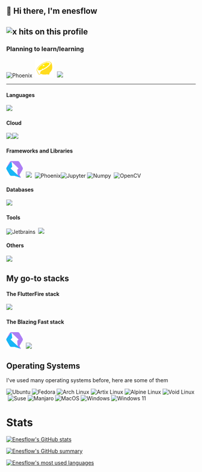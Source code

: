 ## 👋 Hi there, I'm enesflow

![x hits on this profile](https://hits.seeyoufarm.com/api/count/incr/badge.svg?url=https://github.com/enesflow/hit-counter)
---

### Planning to learn/learning


<img alt="Phoenix" height="50px" src="https://cdn.jsdelivr.net/gh/devicons/devicon/icons/phoenix/phoenix-original.svg" />&nbsp;&nbsp;<img alt="fresh" height="50px" src="https://raw.githubusercontent.com/enesflow/enesflow/main/fresh.png"/>&nbsp;&nbsp;<img src="https://skillicons.dev/icons?i=deno,rust,rocket,docker,kubernetes,redis,rabbitmq,graphql&theme=light">

---

#### Languages

<img src="https://skillicons.dev/icons?i=python,cpp,html,css,javascript,typescript,elixir,dart,bash&theme=light"/>

#### Cloud

<img src="https://upload.wikimedia.org/wikipedia/commons/d/d0/Google_Colaboratory_SVG_Logo.svg" height="50px" /><img src="https://skillicons.dev/icons?i=cloudflare,firebase,aws,heroku,netlify,replit&theme=light">

#### Frameworks and Libraries

<img alt="Qwik" width="44px" src="https://raw.githubusercontent.com/BuilderIO/qwik/4ddb1f1382dbbd0c2651893625fc91c6cac5eb7c/packages/docs/public/logos/qwik-logo.svg" />&nbsp;&nbsp;<img src="https://skillicons.dev/icons?i=svelte,vue,react,threejs,nextjs,nodejs,express,flask,tailwindcss,sass,flutter,tensorflow&theme=light">&nbsp;&nbsp;<img alt="Phoenix" height="50px" src="https://cdn.jsdelivr.net/gh/devicons/devicon/icons/phoenix/phoenix-original.svg" /><img alt="Jupyter" width="50px" src="https://cdn.jsdelivr.net/gh/devicons/devicon/icons/jupyter/jupyter-original.svg" />&nbsp;<img alt="Numpy" width="50px" src="https://cdn.jsdelivr.net/gh/devicons/devicon/icons/numpy/numpy-original.svg" />&nbsp;&nbsp;<img alt="OpenCV" width="50px" src="https://cdn.jsdelivr.net/gh/devicons/devicon/icons/opencv/opencv-original.svg" />

#### Databases

<img src="https://skillicons.dev/icons?i=mysql,sqlite,postgresql,mongodb,redis&theme=light">

#### Tools

<img alt="Jetbrains" width="50px" src="https://cdn.jsdelivr.net/gh/devicons/devicon/icons/jetbrains/jetbrains-original.svg" />&nbsp;&nbsp;<img src="https://skillicons.dev/icons?i=git,github,docker,kubernetes,linux,vim,neovim,vscode,vite&theme=light">

#### Others

<img src="https://skillicons.dev/icons?i=bots,godot&theme=light">

## My go-to stacks

#### The FlutterFire stack

<img src="https://skillicons.dev/icons?i=flutter,firebase&theme=light">

#### The Blazing Fast stack

<img alt="Qwik" width="44px" src="https://raw.githubusercontent.com/BuilderIO/qwik/4ddb1f1382dbbd0c2651893625fc91c6cac5eb7c/packages/docs/public/logos/qwik-logo.svg" />&nbsp;&nbsp;<img src="https://skillicons.dev/icons?i=cloudflare,flask,sqlite&theme=light">

## Operating Systems

I've used many operating systems before, here are some of them

<img alt="Ubuntu" src="https://img.shields.io/badge/Ubuntu-E95420?style=for-the-badge&logo=ubuntu&logoColor=white">&nbsp;<img alt="Fedora" src="https://img.shields.io/badge/Fedora-294172?style=for-the-badge&logo=fedora&logoColor=white">&nbsp;<img alt="Arch Linux" src="https://img.shields.io/badge/Arch_Linux-1793D1?style=for-the-badge&logo=arch-linux&logoColor=white">&nbsp;<img alt="Artix Linux" src="https://img.shields.io/badge/Artix_Linux-1793D1?style=for-the-badge&logo=arch-linux&logoColor=white">&nbsp;<img alt="Alpine Linux" src="https://img.shields.io/badge/Alpine_Linux-0D597F?style=for-the-badge&logo=alpine-linux&logoColor=white">&nbsp;<img alt="Void Linux" src="https://img.shields.io/badge/Void_Linux-000000?style=for-the-badge&logo=linux&logoColor=white">&nbsp;<img alt="Suse" src="https://img.shields.io/badge/Suse-0C322C?style=for-the-badge&logo=suse&logoColor=white">&nbsp;<img alt="Manjaro" src="https://img.shields.io/badge/Manjaro-35BF5C?style=for-the-badge&logo=manjaro&logoColor=white">&nbsp;<img alt="MacOS" src="https://img.shields.io/badge/MacOS-000000?style=for-the-badge&logo=apple&logoColor=white">&nbsp;<img alt="Windows" src="https://img.shields.io/badge/Windows-0078D6?style=for-the-badge&logo=windows&logoColor=white">&nbsp;<img alt="Windows 11" src="https://img.shields.io/badge/Windows_11-0078D6?style=for-the-badge&logo=windows&logoColor=white">

# Stats

[![Enesflow's GitHub stats](https://github-readme-stats.vercel.app/api?username=enesflow&theme=tokyonight)](https://github.com/enesflow/)

[![Enesflow's GitHub summary](https://github-profile-summary-cards.vercel.app/api/cards/profile-details?username=enesflow&theme=tokyonight)](https://github.com/enesflow/)

[![Enesflow's most used languages](https://github-readme-stats.vercel.app/api/top-langs/?username=enesflow&theme=tokyonight)](https://github.com/enesflow/)
